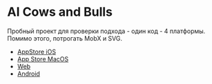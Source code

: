 # AI Cows and Bulls

Пробный проект для проверки подхода - один код - 4 платформы.
Помимо этого, потрогать MobX и SVG.

- [AppStore iOS](https://apps.apple.com/us/app/artificial-cows-and-bulls/id1560681072)
- [App Store MacOS](https://apps.apple.com/tt/app/artificial-cows-and-bulls/id1560681072)
- [Web](https://nikolaiko.github.io/#/)
- [Android](https://install.appcenter.ms/users/nikbakland-h8nz/apps/cows-and-bulls/distribution_groups/public%20group)
